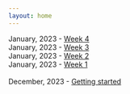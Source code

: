 ```yaml
---
layout: home
---
```




January, 2023 - [Week 4](/devlog/jan24-week-4)<br>
January, 2023 - [Week 3](/devlog/jan24-week-3)<br>
January, 2023 - [Week 2](/devlog/jan24-week-2)<br>
January, 2023 - [Week 1](/devlog/jan24-week-1)<br>
<br>
December, 2023 - [Getting started](/devlog/setup-logs)<br><br>